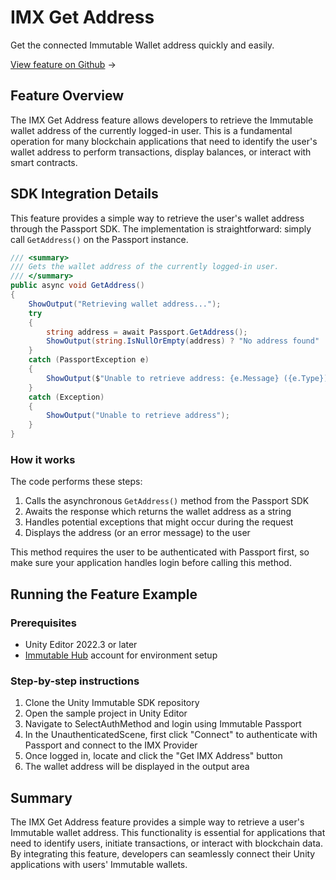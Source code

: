 <div class="display-none">

# IMX Get Address

</div>

Get the connected Immutable Wallet address quickly and easily.

<div class="button-component">

[View feature on Github](https://github.com/immutable/unity-immutable-sdk/tree/main/sample/Assets/Scripts/Passport/ImxGetAddress) <span class="button-component-arrow">→</span>

</div>

## Feature Overview

The IMX Get Address feature allows developers to retrieve the Immutable wallet address of the currently logged-in user. This is a fundamental operation for many blockchain applications that need to identify the user's wallet address to perform transactions, display balances, or interact with smart contracts.

## SDK Integration Details

This feature provides a simple way to retrieve the user's wallet address through the Passport SDK. The implementation is straightforward: simply call `GetAddress()` on the Passport instance.

```csharp title="ImxGetAddressScript.cs" manualLink="https://github.com/immutable/unity-immutable-sdk/blob/main/sample/Assets/Scripts/Passport/ImxGetAddress/ImxGetAddressScript.cs"
/// <summary>
/// Gets the wallet address of the currently logged-in user.
/// </summary>
public async void GetAddress()
{
    ShowOutput("Retrieving wallet address...");
    try
    {
        string address = await Passport.GetAddress();
        ShowOutput(string.IsNullOrEmpty(address) ? "No address found" : address);
    }
    catch (PassportException e)
    {
        ShowOutput($"Unable to retrieve address: {e.Message} ({e.Type})");
    }
    catch (Exception)
    {
        ShowOutput("Unable to retrieve address");
    }
}
```

### How it works

The code performs these steps:
1. Calls the asynchronous `GetAddress()` method from the Passport SDK
2. Awaits the response which returns the wallet address as a string
3. Handles potential exceptions that might occur during the request
4. Displays the address (or an error message) to the user

This method requires the user to be authenticated with Passport first, so make sure your application handles login before calling this method.

## Running the Feature Example

### Prerequisites
- Unity Editor 2022.3 or later
- [Immutable Hub](https://hub.immutable.com/) account for environment setup

### Step-by-step instructions
1. Clone the Unity Immutable SDK repository
2. Open the sample project in Unity Editor
3. Navigate to SelectAuthMethod and login using Immutable Passport
4. In the UnauthenticatedScene, first click "Connect" to authenticate with Passport and connect to the IMX Provider
5. Once logged in, locate and click the "Get IMX Address" button
6. The wallet address will be displayed in the output area

## Summary

The IMX Get Address feature provides a simple way to retrieve a user's Immutable wallet address. This functionality is essential for applications that need to identify users, initiate transactions, or interact with blockchain data. By integrating this feature, developers can seamlessly connect their Unity applications with users' Immutable wallets. 